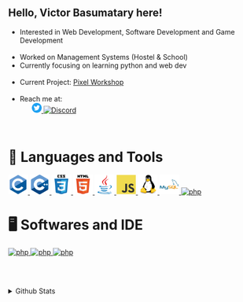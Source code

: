 
  <h2>Hello, Victor Basumatary here!</h2>

<ul>
  <li> Interested in Web Development, Software Development and Game Development</li> 
  <li> Worked on Management Systems (Hostel & School)</li>
  <li> Currently focusing on learning python and web dev</li> 
  <li> Current Project: <a href="https://pixel-workshop.vercel.app/">Pixel Workshop</a>
 </li>  
  <li>Reach me at:
    <ul>
        <a href="https://twitter.com/V_BTY" rel="nofollow"> <img src="/Assets/twitter.png" alt="Twitter" width="20" height="20" style="max-width: 100%;"> </a>
      <a href="https://discordapp.com/users/163320954817216513" rel="nofollow"> <img src="https://nektony.com/wp-content/uploads/2019/07/discord-icon.png" alt="Discord" width="20" height="20" style="max-width: 100%;"> </a>
    </ul>
  </li>
</ul>
<br/>
<h1>🔨 Languages and Tools</h1>
<!--C-->
<a href="https://www.cprogramming.com/" rel="nofollow"> <img src="https://raw.githubusercontent.com/devicons/devicon/master/icons/c/c-original.svg" alt="c" width="40" height="40" style="max-width: 100%;"> </a> 
<!--C++-->
 <a href="https://www.w3schools.com/cpp/" rel="nofollow"> <img src="https://raw.githubusercontent.com/devicons/devicon/master/icons/cplusplus/cplusplus-original.svg" alt="cplusplus" width="40" height="40" style="max-width: 100%;"> </a>
 <!--CSS-->
 <a href="https://www.w3schools.com/css/" rel="nofollow"> <img src="https://raw.githubusercontent.com/devicons/devicon/master/icons/css3/css3-original-wordmark.svg" alt="css3" width="40" height="40" style="max-width: 100%;"> </a>
 <!--HTML-->
 <a href="https://www.w3.org/html/" rel="nofollow"> <img src="https://raw.githubusercontent.com/devicons/devicon/master/icons/html5/html5-original-wordmark.svg" alt="html5" width="40" height="40" style="max-width: 100%;"> </a> 
 <!--JAVA-->
 <a href="https://www.java.com" rel="nofollow"> <img src="https://raw.githubusercontent.com/devicons/devicon/master/icons/java/java-original.svg" alt="java" width="40" height="40" style="max-width: 100%;"> </a>
 <!--JS-->
 <a href="https://developer.mozilla.org/en-US/docs/Web/JavaScript" rel="nofollow"> <img src="https://raw.githubusercontent.com/devicons/devicon/master/icons/javascript/javascript-original.svg" alt="javascript" width="40" height="40" style="max-width: 100%;"> </a> 
 <!--Linux-->
 <a href="https://www.linux.org/" rel="nofollow"> <img src="https://raw.githubusercontent.com/devicons/devicon/master/icons/linux/linux-original.svg" alt="linux" width="40" height="40" style="max-width: 100%;"> </a>
 <!--MySQL-->
 <a href="https://www.mysql.com/" rel="nofollow"> <img src="https://raw.githubusercontent.com/devicons/devicon/master/icons/mysql/mysql-original-wordmark.svg" alt="mysql" width="40" height="40" style="max-width: 100%;"> </a>
 <!--PHP-->
 <a href="https://www.php.net/" rel="nofollow"> <img src="https://cdn.freebiesupply.com/logos/large/2x/php-1-logo-png-transparent.png" alt="php" width="40" height="40" style="max-width: 100%;"> </a>
 
 <h1>🖥️ Softwares and IDE</h1>
 <!--Unity-->
 <a href="https://unity.com/" rel="nofollow"> <img src="https://www.pinclipart.com/picdir/big/215-2150367_3d-cross-clip-art.png" alt="php" width="40" height="40" style="max-width: 100%;"> </a>
  <!--Visual Studio-->
 <a href="https://visualstudio.microsoft.com/" rel="nofollow"> <img src="https://devblogs.microsoft.com/visualstudio/wp-content/uploads/sites/4/2019/01/visualstudio-1.png" alt="php" width="40" height="40" style="max-width: 100%;"> </a>
 <!--Netbeans-->
 <a href="https://netbeans.apache.org/" rel="nofollow"> <img src="https://logos-download.com/wp-content/uploads/2020/07/NetBeans_Logo.png" alt="php" width="40" height="40" style="max-width: 100%;"> </a>
 
 
 <br/><br/>
 
<details>
  <summary>
    Github Stats
  </summary>
  
![Top Langs](https://github-readme-stats.vercel.app/api/top-langs/?username=AtarioPZ&layout=compact)
  
  </details>
